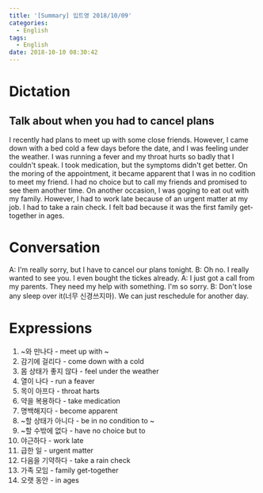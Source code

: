 ```yaml
---
title: '[Summary] 입트영 2018/10/09'
categories:
  - English
tags:
  - English
date: 2018-10-10 08:30:42
---
```


# Dictation

## Talk about when you had to cancel plans

I recently had plans to meet up with some close friends. However, I came down with a bed cold a few days before the date, and I was feeling under the weather. I was running a fever and my throat hurts so badly that I couldn't speak. I took medication, but the symptoms didn't get better. On the moring of the appointment, it became apparent that I was in no codition to meet my friend. I had no choice but to call my friends and promised to see them another time. On another occasion, I was goging to eat out with my family. However, I had to work late because of an urgent matter at my job. I had to take a rain check. I felt bad because it was the first family get-together in ages.

# Conversation

A: I'm really sorry, but I have to cancel our plans tonight.
B: Oh no. I really wanted to see you. I even bought the tickes already.
A: I just got a call from my parents. They need my help with something. I'm so sorry.
B: Don't lose any sleep over it(너무 신경쓰지마). We can just reschedule for another day.


# Expressions

1. ~와 만나다 - meet up with ~
2. 감기에 걸리다 - come down with a cold
3. 몸 상태가 좋지 않다 - feel under the weather
4. 열이 나다 - run a feaver
5. 목이 아프다 - throat harts
6. 약을 복용하다 - take medication
7. 명백해지다 - become apparent
8. ~할 상태가 아니다 - be in no condition to ~
9. ~할 수밖에 없다 - have no choice but to
10. 야근하다 - work late
11. 급한 일 - urgent matter
12. 다음을 기약하다 - take a rain check
13. 가족 모임 - family get-together
14. 오랫 동안 - in ages